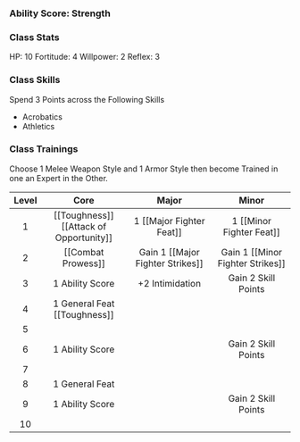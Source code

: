 
### Ability Score: Strength

### Class Stats
HP: 10
Fortitude: 4
Willpower: 2
Reflex: 3
### Class Skills
Spend 3 Points across the Following Skills
- Acrobatics
- Athletics
### Class Trainings
Choose 1 Melee Weapon Style and 1 Armor Style then become Trained in one an Expert in the Other.

| Level |                      Core                      |              Major               |              Minor               |
| :---: | :--------------------------------------------: | :------------------------------: | :------------------------------: |
|   1   | [[Toughness]]<br>[[Attack of Opportunity]]<br> |     1 [[Major Fighter Feat]]     |     1 [[Minor Fighter Feat]]     |
|   2   |               [[Combat Prowess]]               | Gain 1 [[Major Fighter Strikes]] | Gain 1 [[Minor Fighter Strikes]] |
|   3   |                1 Ability Score                 |         +2 Intimidation          |       Gain 2 Skill Points        |
|   4   |        1 General Feat<br>[[Toughness]]         |                                  |                                  |
|   5   |                                                |                                  |                                  |
|   6   |                1 Ability Score                 |                                  |       Gain 2 Skill Points        |
|   7   |                                                |                                  |                                  |
|   8   |                 1 General Feat                 |                                  |                                  |
|   9   |                1 Ability Score                 |                                  |       Gain 2 Skill Points        |
|  10   |                                                |                                  |                                  |
